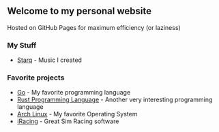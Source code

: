 ## Welcome to my personal website

Hosted on GitHub Pages for maximum efficiency (or laziness)

### My Stuff
* [Starq](https://starq.bandcamp.com) - Music I created


### Favorite projects
* [Go](https://go.dev/) - My favorite programming language
* [Rust Programming Language](https://www.rust-lang.org/) - Another very interesting programming language
* [Arch Linux](https://archlinux.org/) - My favorite Operating System
* [iRacing](https://www.iracing.com/) - Great Sim Racing software
